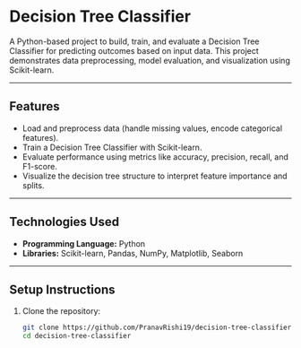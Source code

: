 # Decision Tree Classifier

A Python-based project to build, train, and evaluate a Decision Tree Classifier for predicting outcomes based on input data. This project demonstrates data preprocessing, model evaluation, and visualization using Scikit-learn.

---

## Features
- Load and preprocess data (handle missing values, encode categorical features).
- Train a Decision Tree Classifier with Scikit-learn.
- Evaluate performance using metrics like accuracy, precision, recall, and F1-score.
- Visualize the decision tree structure to interpret feature importance and splits.

---

## Technologies Used
- **Programming Language:** Python
- **Libraries:** Scikit-learn, Pandas, NumPy, Matplotlib, Seaborn

---

## Setup Instructions
1. Clone the repository:
   ```bash
   git clone https://github.com/PranavRishi19/decision-tree-classifier.git
   cd decision-tree-classifier
